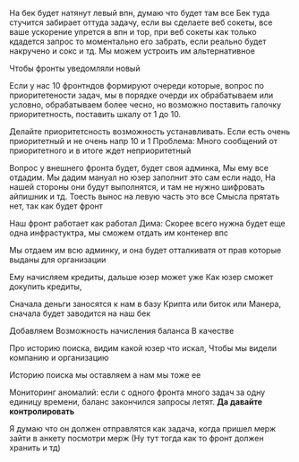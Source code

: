 На бек будет натянут левый впн, думаю что будет там все
Бек туда стучится забирает оттуда задачу, если вы сделаете веб сокеты, все ваше ускорение упрется в впн и тор, при веб сокеты как только кдадется запрос то моментально его забрать, если реально будет накручено и сокс и тд. Мы можем устроить им альтернативное

Чтобы фронты уведомляли новый

Если у нас 10 фронтндов формируют очереди которые, вопрос по приоритетености задач, мы в порядке очерди их обрабатываем или условно, обрабатываем более чесно, но возможно поставить галочку приоритетность, поставить шкалу от 1 до 10. 

Делайте приоритетсность возможность устанавливать. Если есть очень приоритетный и не очень напр 10 и 1 
Проблема: Много сообщений от приоритетного и в итоге ждет неприоритетный

Вопрос у внешнего фронта будет, будет своя админка, Мы ему все отдадим. Мы дадим мануал но юзер заполнит это сам если надо, 
На нашей стороны они будут выполнятся, и там не нужно шифровать айпишник и тд. Тоесть вынос на левую часть это все
Смысла прятать нет, так как будет фронт 


Наш фронт работает как работал
Дима: Скорее всего нужна будет еще одна инфрастуктра, мы сможем отдать им контенер впс

Мы отдаем им всю админку, и она будет отталкиватя от прав которые выданы для организации

Ему начисляем кредиты, дальше юзер может уже
Как юзер сможет докупить кредиты, 


Сначала деньги заносятся к нам в базу
Крипта или биток или Манера, сначала будет заводится на наш бек

Добавляем Возможность начисления баланса
В качестве

Про историю поиска, видим какой юзер что искал, Чтобы мы видели компанию и организацию

Историю поиска мы оставляем а нам мы тоже ее

Мониторинг аномалий: если с одного фронта много задач за одну единицу времени, баланс закончился запросы летят. **Да давайте контролировать**


Я думаю что он должен отправлятся как задача, когда пришел мерж зайти в анкету посмотри мерж (Ну тут тогда как то фронт должен хранить и тд)
